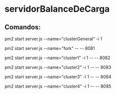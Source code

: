 # servidorBalanceDeCarga

## Comandos:


pm2 start server.js --name="clusterGeneral" -i 1


pm2 start server.js --name="fork" -- -- 8081


pm2 start server.js --name="cluster1" -i 1 -- -- 8082


pm2 start server.js --name="cluster2" -i 1 -- -- 8083


pm2 start server.js --name="cluster3" -i 1 -- -- 8084


pm2 start server.js --name="cluster4" -i 1 -- -- 8085

